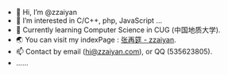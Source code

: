 - 👋 Hi, I’m @zzaiyan
- 👀 I’m interested in C/C++, php, JavaScript ...
- 🌱 Currently learning Computer Science in CUG (中国地质大学).
- 🌏 You can visit my indexPage : [张再筵 - zzaiyan](https://www.zzaiyan.com/).
- 📫 Contact by email (hi@zzaiyan.com), or QQ (535623805).
- ......
<!---
zzaiyan/zzaiyan is a ✨ special ✨ repository because its `README.md` (this file) appears on your GitHub profile.
You can click the Preview link to take a look at your changes.
--->
